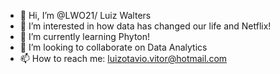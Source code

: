 - 👋 Hi, I’m @LWO21/ Luiz Walters 
- 👀 I’m interested in how data has changed our life and Netflix!
- 🌱 I’m currently learning Phyton!
- 💞️ I’m looking to collaborate on Data Analytics 
- 📫 How to reach me: luizotavio.vitor@hotmail.com

<!---
LWO21/LWO21 is a ✨ special ✨ repository because its `README.md` (this file) appears on your GitHub profile.
You can click the Preview link to take a look at your changes.
--->
